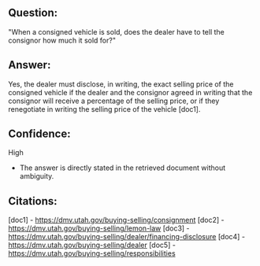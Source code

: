 ## Question:
"When a consigned vehicle is sold, does the dealer have to tell the consignor how much it sold for?"

## Answer:
Yes, the dealer must disclose, in writing, the exact selling price of the consigned vehicle if the dealer and the consignor agreed in writing that the consignor will receive a percentage of the selling price, or if they renegotiate in writing the selling price of the vehicle [doc1].

## Confidence:
High
- The answer is directly stated in the retrieved document without ambiguity.

## Citations:
[doc1] - https://dmv.utah.gov/buying-selling/consignment
[doc2] - https://dmv.utah.gov/buying-selling/lemon-law
[doc3] - https://dmv.utah.gov/buying-selling/dealer/financing-disclosure
[doc4] - https://dmv.utah.gov/buying-selling/dealer
[doc5] - https://dmv.utah.gov/buying-selling/responsibilities

